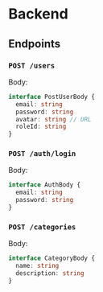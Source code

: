 # Backend

## Endpoints

### `POST /users`

Body:

```typescript
interface PostUserBody {
  email: string
  password: string
  avatar: string // URL
  roleId: string
}
```

### `POST /auth/login`

Body:

```typescript
interface AuthBody {
  email: string
  password: string
}
```

### `POST /categories`

Body:

```ts
interface CategoryBody {
  name: string
  description: string
}
```
